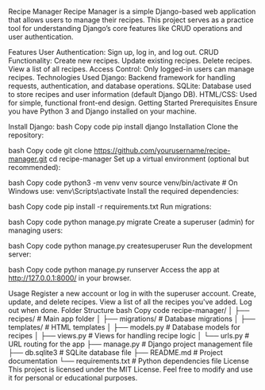 Recipe Manager
Recipe Manager is a simple Django-based web application that allows users to manage their recipes. This project serves as a practice tool for understanding Django’s core features like CRUD operations and user authentication.

Features
User Authentication: Sign up, log in, and log out.
CRUD Functionality:
Create new recipes.
Update existing recipes.
Delete recipes.
View a list of all recipes.
Access Control: Only logged-in users can manage recipes.
Technologies Used
Django: Backend framework for handling requests, authentication, and database operations.
SQLite: Database used to store recipes and user information (default Django DB).
HTML/CSS: Used for simple, functional front-end design.
Getting Started
Prerequisites
Ensure you have Python 3 and Django installed on your machine.

Install Django:
bash
Copy code
pip install django
Installation
Clone the repository:

bash
Copy code
git clone https://github.com/yourusername/recipe-manager.git
cd recipe-manager
Set up a virtual environment (optional but recommended):

bash
Copy code
python3 -m venv venv
source venv/bin/activate  # On Windows use: venv\Scripts\activate
Install the required dependencies:

bash
Copy code
pip install -r requirements.txt
Run migrations:

bash
Copy code
python manage.py migrate
Create a superuser (admin) for managing users:

bash
Copy code
python manage.py createsuperuser
Run the development server:

bash
Copy code
python manage.py runserver
Access the app at http://127.0.0.1:8000/ in your browser.

Usage
Register a new account or log in with the superuser account.
Create, update, and delete recipes.
View a list of all the recipes you've added.
Log out when done.
Folder Structure
bash
Copy code
recipe-manager/
│
├── recipes/                 # Main app folder
│   ├── migrations/          # Database migrations
│   ├── templates/           # HTML templates
│   ├── models.py            # Database models for recipes
│   ├── views.py             # Views for handling recipe logic
│   └── urls.py              # URL routing for the app
├── manage.py                # Django project management file
├── db.sqlite3               # SQLite database file
├── README.md                # Project documentation
└── requirements.txt         # Python dependencies file
License
This project is licensed under the MIT License. Feel free to modify and use it for personal or educational purposes.
